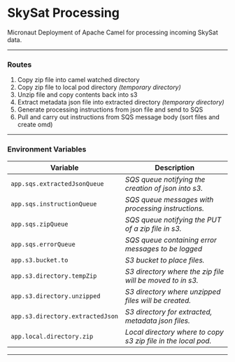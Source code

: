 # SkySat Processing
Micronaut Deployment of Apache Camel for processing incoming SkySat data.

---

### Routes

1. Copy zip file into camel watched directory
2. Copy zip file to local pod directory *(temporary directory)*
3. Unzip file and copy contents back into s3
4. Extract metadata json file into extracted directory *(temporary directory)*
5. Generate processing instructions from json file and send to SQS
6. Pull and carry out instructions from SQS message body (sort files and create omd)

---

### Environment Variables

Variable     | Description
------------ | -----------
`app.sqs.extractedJsonQueue` | *SQS queue notifying the creation of json into s3.*
`app.sqs.instructionQueue` | *SQS queue messages with processing instructions.*
`app.sqs.zipQueue` | *SQS queue notifying the PUT of a zip file in s3.*
`app.sqs.errorQueue` | *SQS queue containing error messages to be logged*
`app.s3.bucket.to` | *S3 bucket to place files.*
`app.s3.directory.tempZip` | *S3 directory where the zip file will be moved to in s3.*
`app.s3.directory.unzipped` | *S3 directory where unzipped files will be created.*
`app.s3.directory.extractedJson` | *S3 directory for extracted, metadata json files.*
`app.local.directory.zip` | *Local directory where to copy s3 zip file in the local pod.*

---

